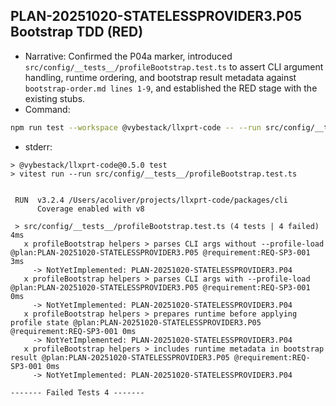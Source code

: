## PLAN-20251020-STATELESSPROVIDER3.P05 Bootstrap TDD (RED)

- Narrative: Confirmed the P04a marker, introduced `src/config/__tests__/profileBootstrap.test.ts` to assert CLI argument handling, runtime ordering, and bootstrap result metadata against `bootstrap-order.md lines 1-9`, and established the RED stage with the existing stubs.
- Command:

```bash
npm run test --workspace @vybestack/llxprt-code -- --run src/config/__tests__/profileBootstrap.test.ts
```

- stderr:

```text
> @vybestack/llxprt-code@0.5.0 test
> vitest run --run src/config/__tests__/profileBootstrap.test.ts


 RUN  v3.2.4 /Users/acoliver/projects/llxprt-code/packages/cli
      Coverage enabled with v8

 > src/config/__tests__/profileBootstrap.test.ts (4 tests | 4 failed) 4ms
   x profileBootstrap helpers > parses CLI args without --profile-load @plan:PLAN-20251020-STATELESSPROVIDER3.P05 @requirement:REQ-SP3-001 3ms
     -> NotYetImplemented: PLAN-20251020-STATELESSPROVIDER3.P04
   x profileBootstrap helpers > parses CLI args with --profile-load @plan:PLAN-20251020-STATELESSPROVIDER3.P05 @requirement:REQ-SP3-001 0ms
     -> NotYetImplemented: PLAN-20251020-STATELESSPROVIDER3.P04
   x profileBootstrap helpers > prepares runtime before applying profile state @plan:PLAN-20251020-STATELESSPROVIDER3.P05 @requirement:REQ-SP3-001 0ms
     -> NotYetImplemented: PLAN-20251020-STATELESSPROVIDER3.P04
   x profileBootstrap helpers > includes runtime metadata in bootstrap result @plan:PLAN-20251020-STATELESSPROVIDER3.P05 @requirement:REQ-SP3-001 0ms
     -> NotYetImplemented: PLAN-20251020-STATELESSPROVIDER3.P04

------- Failed Tests 4 -------
```
